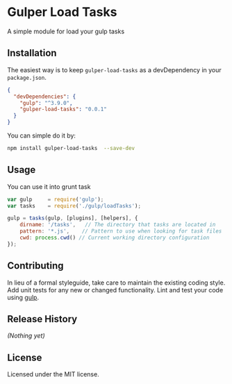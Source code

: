 # Gulper Load Tasks

A simple module for load your gulp tasks

## Installation

The easiest way is to keep `gulper-load-tasks` as a devDependency in your `package.json`.
```json
{
  "devDependencies": {
    "gulp": "^3.9.0",
    "gulper-load-tasks": "0.0.1"
  }
}
```

You can simple do it by:
```bash
npm install gulper-load-tasks  --save-dev
```


## Usage
You can use it into grunt task 
```js
var gulp     = require('gulp');
var tasks    = require('./gulp/loadTasks');

gulp = tasks(gulp, [plugins], [helpers], {
    dirname: '/tasks',   // The directory that tasks are located in
    pattern: '*.js',    // Pattern to use when looking for task files
    cwd: process.cwd() // Current working directory configuration
});
```


## Contributing

In lieu of a formal styleguide, take care to maintain the existing coding style. Add unit tests for any new or changed functionality. Lint and test your code using [gulp](http://gulpjs.com/).


## Release History

_(Nothing yet)_


## License

Licensed under the MIT license.
